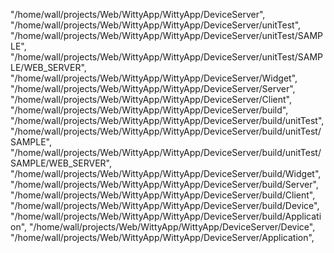 "/home/wall/projects/Web/WittyApp/WittyApp/DeviceServer",
"/home/wall/projects/Web/WittyApp/WittyApp/DeviceServer/unitTest",
"/home/wall/projects/Web/WittyApp/WittyApp/DeviceServer/unitTest/SAMPLE",
"/home/wall/projects/Web/WittyApp/WittyApp/DeviceServer/unitTest/SAMPLE/WEB_SERVER",
"/home/wall/projects/Web/WittyApp/WittyApp/DeviceServer/Widget",
"/home/wall/projects/Web/WittyApp/WittyApp/DeviceServer/Server",
"/home/wall/projects/Web/WittyApp/WittyApp/DeviceServer/Client",
"/home/wall/projects/Web/WittyApp/WittyApp/DeviceServer/build",
"/home/wall/projects/Web/WittyApp/WittyApp/DeviceServer/build/unitTest",
"/home/wall/projects/Web/WittyApp/WittyApp/DeviceServer/build/unitTest/SAMPLE",
"/home/wall/projects/Web/WittyApp/WittyApp/DeviceServer/build/unitTest/SAMPLE/WEB_SERVER",
"/home/wall/projects/Web/WittyApp/WittyApp/DeviceServer/build/Widget",
"/home/wall/projects/Web/WittyApp/WittyApp/DeviceServer/build/Server",
"/home/wall/projects/Web/WittyApp/WittyApp/DeviceServer/build/Client",
"/home/wall/projects/Web/WittyApp/WittyApp/DeviceServer/build/Device",
"/home/wall/projects/Web/WittyApp/WittyApp/DeviceServer/build/Application",
"/home/wall/projects/Web/WittyApp/WittyApp/DeviceServer/Device",
"/home/wall/projects/Web/WittyApp/WittyApp/DeviceServer/Application",

